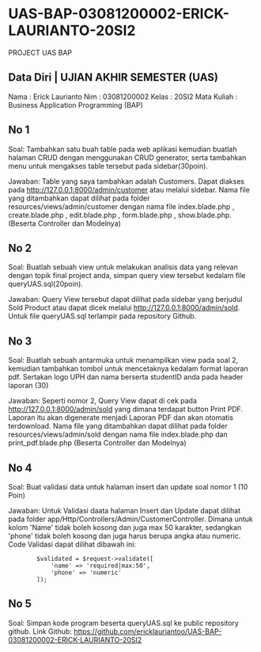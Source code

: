 # UAS-BAP-03081200002-ERICK-LAURIANTO-20SI2
 PROJECT UAS BAP


## Data Diri | UJIAN AKHIR SEMESTER (UAS)
Nama        : Erick Laurianto
Nim         : 03081200002
Kelas       : 20SI2
Mata Kuliah : Business Application Programming (BAP)

## No 1
Soal:
Tambahkan satu buah table pada web aplikasi kemudian buatlah halaman CRUD dengan menggunakan CRUD generator, serta tambahkan menu untuk mengakses table tersebut pada sidebar(30poin).

Jawaban:
Table yang saya tambahkan adalah Customers. Dapat diakses pada http://127.0.0.1:8000/admin/customer atau melalui sidebar. Nama file yang ditambahkan dapat dilihat pada folder resources/views/admin/customer dengan nama file index.blade.php , create.blade.php , edit.blade.php , form.blade.php , show.blade.php. (Beserta Controller dan Modelnya)

## No 2
Soal:
Buatlah sebuah view untuk melakukan analisis data yang relevan dengan topik final project anda, simpan query view tersebut kedalam file queryUAS.sql(20poin).

Jawaban:
Query View tersebut dapat dilihat pada sidebar yang berjudul Sold Product atau dapat dicek melalui http://127.0.0.1:8000/admin/sold. Untuk file queryUAS.sql terlampir pada repository Github.

## No 3
Soal: 
Buatlah sebuah antarmuka untuk menampilkan view pada soal 2, kemudian tambahkan tombol untuk mencetaknya kedalam format laporan pdf. Sertakan logo UPH dan nama berserta studentID anda pada header laporan (30)

Jawaban:
Seperti nomor 2, Query View dapat di cek pada http://127.0.0.1:8000/admin/sold yang dimana terdapat button Print PDF. Laporan itu akan digenerate menjadi Laporan PDF dan akan otomatis terdownload. Nama file yang ditambahkan dapat dilihat pada folder resources/views/admin/sold dengan nama file index.blade.php dan print_pdf.blade.php (Beserta Controller dan Modelnya)


## No 4
Soal:
Buat validasi data untuk halaman insert dan update soal nomor 1 (10 Poin)

Jawaban:
Untuk Validasi daata halaman Insert dan Update dapat dilihat pada folder app/Http/Controllers/Admin/CustomerController. Dimana untuk kolom 'Name' tidak boleh kosong dan juga max 50 karakter, sedangkan 'phone' tidak boleh kosong dan juga harus berupa angka atau numeric.
Code Validasi dapat dilihat dibawah ini:

            $validated = $request->validate([
                'name' => 'required|max:50',
                'phone' => 'numeric'
            ]);

## No 5
Soal: Simpan kode program beserta queryUAS.sql ke public repository github.
Link Github: https://github.com/ericklauriantoo/UAS-BAP-03081200002-ERICK-LAURIANTO-20SI2